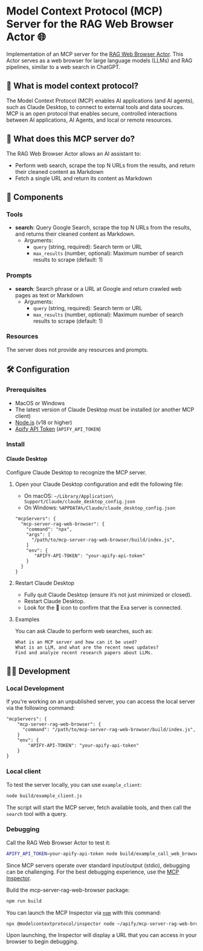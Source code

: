 # Model Context Protocol (MCP) Server for the RAG Web Browser Actor 🌐

Implementation of an MCP server for the [RAG Web Browser Actor](https://apify.com/apify/rag-web-browser).
This Actor serves as a web browser for large language models (LLMs) and RAG pipelines, similar to a web search in ChatGPT.

## 🔄 What is model context protocol?

The Model Context Protocol (MCP) enables AI applications (and AI agents), such as Claude Desktop, to connect to external tools and data sources.
MCP is an open protocol that enables secure, controlled interactions between AI applications, AI Agents, and local or remote resources.

## 🎯 What does this MCP server do?

The RAG Web Browser Actor allows an AI assistant to:
- Perform web search, scrape the top N URLs from the results, and return their cleaned content as Markdown
- Fetch a single URL and return its content as Markdown

## 🧱 Components

### Tools

- **search**: Query Google Search, scrape the top N URLs from the results, and returns their cleaned content as Markdown.
  - Arguments:
    - `query` (string, required): Search term or URL
    - `max_results` (number, optional): Maximum number of search results to scrape (default: 1)

### Prompts

- **search**: Search phrase or a URL at Google and return crawled web pages as text or Markdown
  - Arguments:
    - `query` (string, required): Search term or URL
    - `max_results` (number, optional): Maximum number of search results to scrape (default: 1)

### Resources

The server does not provide any resources and prompts.

## 🛠️ Configuration

### Prerequisites

- MacOS or Windows
- The latest version of Claude Desktop must be installed (or another MCP client)
- [Node.js](https://nodejs.org/en) (v18 or higher)
- [Apify API Token](https://docs.apify.com/platform/integrations/api#api-token) (`APIFY_API_TOKEN`)

### Install

#### Claude Desktop

Configure Claude Desktop to recognize the MCP server.

1. Open your Claude Desktop configuration and edit the following file:

   - On macOS: `~/Library/Application\ Support/Claude/claude_desktop_config.json`
   - On Windows: `%APPDATA%/Claude/claude_desktop_config.json`

    ```text
    "mcpServers": {
      "mcp-server-rag-web-browser": {
        "command": "npx",
        "args": [
          "/path/to/mcp-server-rag-web-browser/build/index.js",
        ]
        "env": {
           "APIFY-API-TOKEN": "your-apify-api-token"
        }
      }
    }
    ```

2. Restart Claude Desktop

    - Fully quit Claude Desktop (ensure it’s not just minimized or closed).
    - Restart Claude Desktop.
    - Look for the 🔌 icon to confirm that the Exa server is connected.

3. Examples

    You can ask Claude to perform web searches, such as:
    ```text
    What is an MCP server and how can it be used?
    What is an LLM, and what are the recent news updates?
    Find and analyze recent research papers about LLMs.
    ```

## 👷🏼 Development

### Local Development

If you're working on an unpublished server, you can access the local server via the following command:

```text
"mcpServers": {
    "mcp-server-rag-web-browser": {
      "command": "/path/to/mcp-server-rag-web-browser/build/index.js",
    }
    "env": {
        "APIFY-API-TOKEN": "your-apify-api-token"
    }
}
```

### Local client

To test the server locally, you can use `example_client`:

```bash
node build/example_client.js
```

The script will start the MCP server, fetch available tools, and then call the `search` tool with a query.

### Debugging

Call the RAG Web Browser Actor to test it:

```bash
APIFY_API_TOKEN=your-apify-api-token node build/example_call_web_browser.js
````

Since MCP servers operate over standard input/output (stdio), debugging can be challenging.
For the best debugging experience, use the [MCP Inspector](https://github.com/modelcontextprotocol/inspector).

Build the mcp-server-rag-web-browser package:

```bash
npm run build
```

You can launch the MCP Inspector via [`npm`](https://docs.npmjs.com/downloading-and-installing-node-js-and-npm) with this command:

```bash
npx @modelcontextprotocol/inspector node ~/apify/mcp-server-rag-web-browser/build/index.js APIFY_API_TOKEN=your-apify-api-token
```

Upon launching, the Inspector will display a URL that you can access in your browser to begin debugging.
